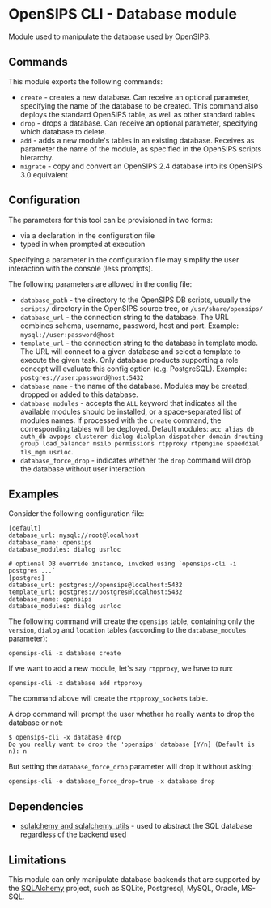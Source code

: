 # OpenSIPS CLI - Database module

Module used to manipulate the database used by OpenSIPS.

## Commands

This module exports the following commands:
* `create` - creates a new database. Can receive an optional parameter,
specifying the name of the database to be created. This command also deploys
the standard OpenSIPS table, as well as other standard tables
* `drop` - drops a database. Can receive an optional parameter, specifying
which database to delete.
* `add` - adds a new module's tables in an existing database. Receives as
parameter the name of the module, as specified in the OpenSIPS scripts
hierarchy.
* `migrate` - copy and convert an OpenSIPS 2.4 database into its OpenSIPS
3.0 equivalent

## Configuration

The parameters for this tool can be provisioned in two forms:

*  via a declaration in the configuration file
*  typed in when prompted at execution

Specifying a parameter in the configuration file may simplify the user
interaction with the console (less prompts).

The following parameters are allowed in the config file:

* `database_path` - the directory to the OpenSIPS DB scripts, usually the
`scripts/` directory in the OpenSIPS source tree, or `/usr/share/opensips/`
* `database_url` - the connection string to the database.
The URL combines schema, username, password, host and port.
Example: `mysql://user:password@host`
* `template_url` - the connection string to the database in template mode.
The URL will connect to a given database and select a template to execute
the given task. Only database products supporting a role concept will
evaluate this config option (e.g. PostgreSQL).
Example: `postgres://user:password@host:5432`
* `database_name` - the name of the database. Modules may be
created, dropped or added to this database.
* `database_modules` - accepts the `ALL` keyword that indicates all the
available modules should be installed, or a space-separated list of modules
names. If processed with the `create` command, the corresponding tables will
be deployed.  Default modules: `acc alias_db auth_db avpops clusterer dialog
dialplan dispatcher domain drouting group load_balancer msilo permissions
rtpproxy rtpengine speeddial tls_mgm usrloc`.
* `database_force_drop` - indicates whether the `drop` command will drop the
database without user interaction.

## Examples

Consider the following configuration file:

```
[default]
database_url: mysql://root@localhost
database_name: opensips
database_modules: dialog usrloc

# optional DB override instance, invoked using `opensips-cli -i postgres ...`
[postgres]
database_url: postgres://opensips@localhost:5432
template_url: postgres://postgres@localhost:5432
database_name: opensips
database_modules: dialog usrloc
```

The following command will create the `opensips` table, containing only the
`version`, `dialog` and `location` tables (according to the `database_modules`
parameter):

```
opensips-cli -x database create
```

If we want to add a new module, let's say `rtpproxy`, we have to run:

```
opensips-cli -x database add rtpproxy
```
The command above will create the `rtpproxy_sockets` table.

A drop command will prompt the user whether he really wants to drop the
database or not:

```
$ opensips-cli -x database drop
Do you really want to drop the 'opensips' database [Y/n] (Default is n): n
```

But setting the `database_force_drop` parameter will drop it without asking:
```
opensips-cli -o database_force_drop=true -x database drop
```

## Dependencies

* [sqlalchemy and sqlalchemy_utils](https://www.sqlalchemy.org/) - used to
abstract the SQL database regardless of the backend used

## Limitations

This module can only manipulate database backends that are supported by the
[SQLAlchemy](https://www.sqlalchemy.org/) project, such as  SQLite,
Postgresql, MySQL, Oracle, MS-SQL.
